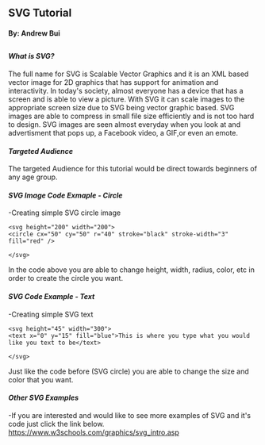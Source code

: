 ## SVG Tutorial
#### By: Andrew Bui
##

#### **_What is SVG?_**
The full name for SVG is Scalable Vector Graphics and it is an XML based vector image for 2D graphics that has support for animation and interactivity. In today's society, almost everyone has a device that has a screen and is able to view a picture. With SVG it can scale images to the appropriate screen size due to SVG being vector graphic based. SVG images are able to compress in small file size efficiently and is not too hard to design. SVG images are seen almost everyday when you look at and advertisment that pops up, a Facebook video, a GIF,or even an emote.

#### **_Targeted Audience_**
The targeted Audience for this tutorial would be direct towards beginners of any age group.


#### **_SVG Image Code Exmaple - Circle_**
-Creating simple SVG circle image
~~~~
<svg height="200" width="200">
<circle cx="50" cy="50" r="40" stroke="black" stroke-width="3" fill="red" />

</svg>
~~~~
In the code above you are able to change height, width, radius, color, etc in order to create the circle you want.


#### **_SVG Code Example - Text_**
-Creating simple SVG text
~~~~
<svg height="45" width="300">
<text x="0" y="15" fill="blue">This is where you type what you would like you text to be</text>

</svg>
~~~~
Just like the code before (SVG circle) you are able to change the size and color that you want.

#### **_Other SVG Examples_**
-If you are interested and would like to see more examples of SVG and it's code just click the link below.
https://www.w3schools.com/graphics/svg_intro.asp
